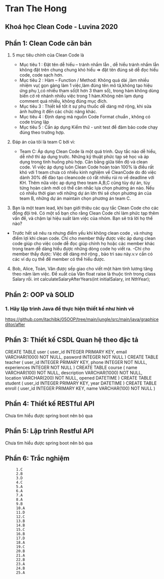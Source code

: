 # Tran The Hong
## Khoá học Clean Code - Luvina 2020


## Phần 1: Clean Code căn bản
1. 5 mục tiêu chính của Clean Code là
   - Mục tiêu 1 : Đặt tên dễ hiểu – tránh nhầm lẫn , dễ hiểu tránh nhầm lẫn
   không đặt trên chung chung khó hiểu => đặt tên đúng sẽ dễ đọc hiểu code, code sạch hơn.
   - Mục tiêu 2 : Hàm – Function / Method: Không quá dài ,làm nhiều nhiệm vụ( gọn gàng làm 1 việc,làm đúng tên mô tả,không tạo hiệu ứng phụ ),có nhiều tham số(ít hơn 3 tham số),
   trong hàm không dùng biến cờ rẽ nhánh nhiều việc trong 1 hàm.Không nên lạm dụng comment quá nhiều, không đúng mục đích.
   - Mục tiêu 3 : Thiết kế tốt ít sự phụ thuốc dễ dàng mở rộng, khi sửa ảnh hưởng ít đến các chức năng khác.
   - Mục tiêu 4 : Định dạng mã nguồn Code Format chuẩn , không có code trùng lặp 
   - Mục tiêu 5 : Cần áp dụng Kiểm thử - unit test để đảm bảo code chạy đúng theo trường hợp.

2. Đáp án của tôi là team C bởi vì:
   - Team C: Áp dụng Clean Code là một quá trình. Quy tắc nào dễ hiểu, dễ nhớ thì áp dụng trước. Những kỹ thuật phức tạp sẽ học và áp dụng trong tình huống phù hợp. Cân bằng giữa tiến độ và clean code.
   Vì việc áp dụng luôn Clean Code hoàn toàn 100% là điều rất khó với 1 team chưa có nhiều kinh nghiệm về CleanCode
   do đó việc dành 30% để đào tạo cleancode có rất nhiều rủi ro về deadline với KH. Thêm nữa việc ap dụng theo team A,B,C cũng tùy dự án,
   tùy từng hoàn cảnh mới có thể cân nhắc lựa chọn phương án nào. Nếu có nhiều thời gian với những dự án lớn  thì sẽ chọn phương án của team B, những dự án maintain chọn phương án team C.

3. Bạn là một team lead, khi bạn giới thiệu các quy tắc Clean Code cho các đồng đội trẻ. Có một số bạn cho rằng Clean Code chỉ làm phức tạp thêm vấn đề, và chậm lại hiệu suất làm việc của nhóm.
 Bạn sẽ trả lời họ thế nào?
  - Trước hết sẽ nêu ra nhưng điểm yếu khi không clean code , và nhưng điểm lợi khi clean code. Chỉ cho member thấy được việc áp dung clean code giúp cho việc code dễ đọc giúp chính họ hoặc 
  các member khác trong team dễ dàng hiểu được những dòng code họ viết ra.
  -Chỉ cho member thấy được: Việc dễ dàng mở rộng , bảo trì sau này.v.v cần có các ví dụ cụ thể để member có thể hiểu được.
  
4. Bob, Alice, Toàn, Vân được sếp giao cho viết một hàm tính lương tăng theo năm làm việc.
    Đề xuất của Vân float raise là thuộc tính trong class Salary rồi. 
     int calculateSalaryAfterYears(int initialSalary, int NthYear);


## Phần 2: OOP và SOLID
### 1. Hãy lập trình Java để thực hiện thiết kế như hình vẽ
https://github.com/itachibk/05OOP/tree/main/jungle/src/main/java/graphiceditor/after

## Phần 3: Thiết kế CSDL Quan hệ theo đặc tả
CREATE TABLE user (
   user_id INTEGER PRIMARY KEY,
   email VARCHAR(1000) NOT NULL,
   pasword INTEGER NOT NULL
)
CREATE TABLE teacher (
   user_id INTEGER PRIMARY KEY,
   phone INTEGER NOT NULL,
   experiences INTEGER NOT NULL
)
CREATE TABLE course (
   name VARCHAR(100) NOT NULL,
   description VARCHAR(1000) NOT NULL,
   location VARCHAR(200) NOT NULL,
   opened DATETIME
)
CREATE TABLE student (
   user_id INTEGER PRIMARY KEY,
   year DATETIME
)
CREATE TABLE enroll (
   user_id INTEGER PRIMARY KEY,
   name VARCHAR(100) NOT NULL
)

## Phần 4: Thiết kế RESTful API
Chưa tìm hiểu  được spring boot nên bỏ qua

## Phần 5: Lập trình Restful API
Chưa tìm hiểu  được spring boot nên bỏ qua

## Phần 6: Trắc nghiệm
         1.C
         2.B
         3.D
         4.C
         5.A
         6.A
         7.A
         8.A
         9.B
         10.A
         11.D
         12.C
         13.B
         14.B
         15.C
         16.B
         17.D
         18.A
         19.C
         20.B
         21.A
         22.B
         23.A
         24.B
         25.A

